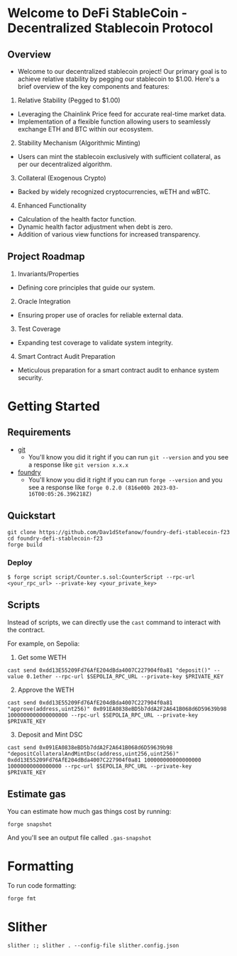 # Welcome to DeFi StableCoin - Decentralized Stablecoin Protocol

## Overview
 - Welcome to our decentralized stablecoin project! Our primary goal is to achieve relative stability by pegging our stablecoin to $1.00. Here's a brief overview of the key components and features:

1. Relative Stability (Pegged to $1.00)

- Leveraging the Chainlink Price feed for accurate real-time market data.
- Implementation of a flexible function allowing users to seamlessly exchange ETH and BTC within our ecosystem.

2. Stability Mechanism (Algorithmic Minting)

- Users can mint the stablecoin exclusively with sufficient collateral, as per our decentralized algorithm.

3. Collateral (Exogenous Crypto)

- Backed by widely recognized cryptocurrencies, wETH and wBTC.

4. Enhanced Functionality

- Calculation of the health factor function.
- Dynamic health factor adjustment when debt is zero.
- Addition of various view functions for increased transparency.


## Project Roadmap
1. Invariants/Properties

- Defining core principles that guide our system.

2. Oracle Integration

- Ensuring proper use of oracles for reliable external data.

3. Test Coverage

- Expanding test coverage to validate system integrity.

4. Smart Contract Audit Preparation

- Meticulous preparation for a smart contract audit to enhance system security.


# Getting Started

## Requirements

- [git](https://git-scm.com/book/en/v2/Getting-Started-Installing-Git)
  - You'll know you did it right if you can run `git --version` and you see a response like `git version x.x.x`
- [foundry](https://getfoundry.sh/)
  - You'll know you did it right if you can run `forge --version` and you see a response like `forge 0.2.0 (816e00b 2023-03-16T00:05:26.396218Z)`

## Quickstart

```
git clone https://github.com/Dav1dStefanow/foundry-defi-stablecoin-f23
cd foundry-defi-stablecoin-f23
forge build
```

### Deploy

```shell
$ forge script script/Counter.s.sol:CounterScript --rpc-url <your_rpc_url> --private-key <your_private_key>
```

## Scripts

Instead of scripts, we can directly use the `cast` command to interact with the contract.

For example, on Sepolia:

1. Get some WETH

```
cast send 0xdd13E55209Fd76AfE204dBda4007C227904f0a81 "deposit()" --value 0.1ether --rpc-url $SEPOLIA_RPC_URL --private-key $PRIVATE_KEY
```

2. Approve the WETH

```
cast send 0xdd13E55209Fd76AfE204dBda4007C227904f0a81 "approve(address,uint256)" 0x091EA0838eBD5b7ddA2F2A641B068d6D59639b98 1000000000000000000 --rpc-url $SEPOLIA_RPC_URL --private-key $PRIVATE_KEY
```

3. Deposit and Mint DSC

```
cast send 0x091EA0838eBD5b7ddA2F2A641B068d6D59639b98 "depositCollateralAndMintDsc(address,uint256,uint256)" 0xdd13E55209Fd76AfE204dBda4007C227904f0a81 100000000000000000 10000000000000000 --rpc-url $SEPOLIA_RPC_URL --private-key $PRIVATE_KEY
```

## Estimate gas

You can estimate how much gas things cost by running:

```
forge snapshot
```

And you'll see an output file called `.gas-snapshot`

# Formatting

To run code formatting:

```
forge fmt
```

# Slither

```
slither :; slither . --config-file slither.config.json
```
